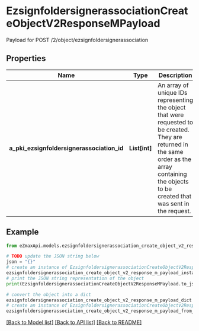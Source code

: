 # EzsignfoldersignerassociationCreateObjectV2ResponseMPayload

Payload for POST /2/object/ezsignfoldersignerassociation

## Properties

Name | Type | Description | Notes
------------ | ------------- | ------------- | -------------
**a_pki_ezsignfoldersignerassociation_id** | **List[int]** | An array of unique IDs representing the object that were requested to be created.  They are returned in the same order as the array containing the objects to be created that was sent in the request. | 

## Example

```python
from eZmaxApi.models.ezsignfoldersignerassociation_create_object_v2_response_m_payload import EzsignfoldersignerassociationCreateObjectV2ResponseMPayload

# TODO update the JSON string below
json = "{}"
# create an instance of EzsignfoldersignerassociationCreateObjectV2ResponseMPayload from a JSON string
ezsignfoldersignerassociation_create_object_v2_response_m_payload_instance = EzsignfoldersignerassociationCreateObjectV2ResponseMPayload.from_json(json)
# print the JSON string representation of the object
print(EzsignfoldersignerassociationCreateObjectV2ResponseMPayload.to_json())

# convert the object into a dict
ezsignfoldersignerassociation_create_object_v2_response_m_payload_dict = ezsignfoldersignerassociation_create_object_v2_response_m_payload_instance.to_dict()
# create an instance of EzsignfoldersignerassociationCreateObjectV2ResponseMPayload from a dict
ezsignfoldersignerassociation_create_object_v2_response_m_payload_from_dict = EzsignfoldersignerassociationCreateObjectV2ResponseMPayload.from_dict(ezsignfoldersignerassociation_create_object_v2_response_m_payload_dict)
```
[[Back to Model list]](../README.md#documentation-for-models) [[Back to API list]](../README.md#documentation-for-api-endpoints) [[Back to README]](../README.md)


